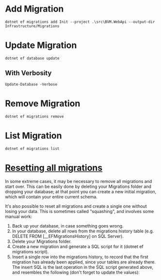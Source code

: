 
# Add Migration
`
dotnet ef migrations add Init --project .\src\BVM.WebApi --output-dir Infrastructure/Migrations 
`

# Update Migration
`
dotnet ef database update
`
## With Verbosity
`
Update-Database -Verbose
`

# Remove Migration
`
dotnet ef migrations remove
`

# List Migration
`
dotnet ef migrations list
`

# [Resetting all migrations](https://learn.microsoft.com/en-us/ef/core/managing-schemas/migrations/managing?tabs=dotnet-core-cli)

In some extreme cases, it may be necessary to remove all migrations and start over. This can be easily done by deleting your Migrations folder and dropping your database; at that point you can create a new initial migration, which will contain your entire current schema.

It's also possible to reset all migrations and create a single one without losing your data. This is sometimes called "squashing", and involves some manual work:

1. Back up your database, in case something goes wrong.
2. In your database, delete all rows from the migrations history table (e.g. DELETE FROM [__EFMigrationsHistory] on SQL Server).
3. Delete your Migrations folder.
4. Create a new migration and generate a SQL script for it (dotnet ef migrations script).
5. Insert a single row into the migrations history, to record that the first migration has already been applied, since your tables are already there. The insert SQL is the last operation in the SQL script generated above, and resembles the following (don't forget to update the values): 